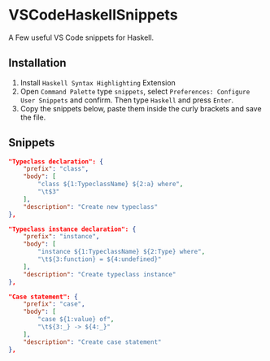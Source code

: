 # VSCodeHaskellSnippets
A Few useful VS Code snippets for Haskell.

## Installation
1. Install `Haskell Syntax Highlighting` Extension
2. Open `Command Palette` type `snippets`, select `Preferences: Configure User Snippets` and confirm. Then type `Haskell` and press `Enter`.
3. Copy the snippets below, paste them inside the curly brackets and save the file.

## Snippets

```json
"Typeclass declaration": {
	"prefix": "class",
	"body": [
		"class ${1:TypeclassName} ${2:a} where",
		"\t$3"
	],
	"description": "Create new typeclass"
},

"Typeclass instance declaration": {
	"prefix": "instance",
	"body": [
		"instance ${1:TypeclassName} ${2:Type} where",
		"\t${3:function} = ${4:undefined}"
	],
	"description": "Create typeclass instance"
},

"Case statement": {
	"prefix": "case",
	"body": [
		"case ${1:value} of",
		"\t${3:_} -> ${4:_}"
	],
	"description": "Create case statement"
},
```
